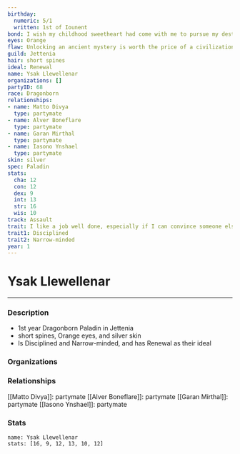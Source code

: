 ```yaml
---
birthday:
  numeric: 5/1
  written: 1st of Iounent
bond: I wish my childhood sweetheart had come with me to pursue my destiny.
eyes: Orange
flaw: Unlocking an ancient mystery is worth the price of a civilization.
guild: Jettenia
hair: short spines
ideal: Renewal
name: Ysak Llewellenar
organizations: []
partyID: 68
race: Dragonborn
relationships:
- name: Matto Divya
  type: partymate
- name: Alver Boneflare
  type: partymate
- name: Garan Mirthal
  type: partymate
- name: Iasono Ynshael
  type: partymate
skin: silver
spec: Paladin
stats:
  cha: 12
  con: 12
  dex: 9
  int: 13
  str: 16
  wis: 10
track: Assault
trait: I like a job well done, especially if I can convince someone else to do it.
trait1: Disciplined
trait2: Narrow-minded
year: 1
---
```

# Ysak Llewellenar
---
### Description
- 1st year Dragonborn Paladin in Jettenia
- short spines, Orange eyes, and silver skin
- Is Disciplined and Narrow-minded, and has Renewal as their ideal

### Organizations
### Relationships
[[Matto Divya]]: partymate
[[Alver Boneflare]]: partymate
[[Garan Mirthal]]: partymate
[[Iasono Ynshael]]: partymate
### Stats
```statblock
name: Ysak Llewellenar
stats: [16, 9, 12, 13, 10, 12]
```
